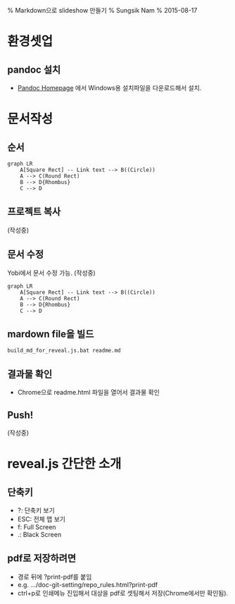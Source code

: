 % Markdown으로 slideshow 만들기
% Sungsik Nam
% 2015-08-17

# 환경셋업

## pandoc 설치

* [Pandoc Homepage](http://pandoc.org/installing.html) 에서 Windows용 설치파일을 다운로드해서 설치.

# 문서작성

## 순서

```mermaid
graph LR
	A[Square Rect] -- Link text --> B((Circle))
    A --> C(Round Rect)
    B --> D{Rhombus}
    C --> D
```

## 프로젝트 복사

(작성중)


## 문서 수정

Yobi에서 문서 수정 가능.
(작성중)

```mermaid
graph LR
	A[Square Rect] -- Link text --> B((Circle))
    A --> C(Round Rect)
    B --> D{Rhombus}
    C --> D
```

## mardown file을 빌드

```
build_md_for_reveal.js.bat readme.md 
```

## 결과물 확인

* Chrome으로 readme.html 파일을 열어서 결과물 확인


## Push!

(작성중)

# reveal.js 간단한 소개

## 단축키

* ?: 단축키 보기
* ESC: 전체 맵 보기
* f: Full Screen
* .: Black Screen

## pdf로 저장하려면

* 경로 뒤에 ?print-pdf를 붙임
* e.g. .../doc-git-setting/repo_rules.html?print-pdf
* ctrl+p로 인쇄메뉴 진입해서 대상을 pdf로 셋팅해서 저장(Chrome에서만 확인됨).
